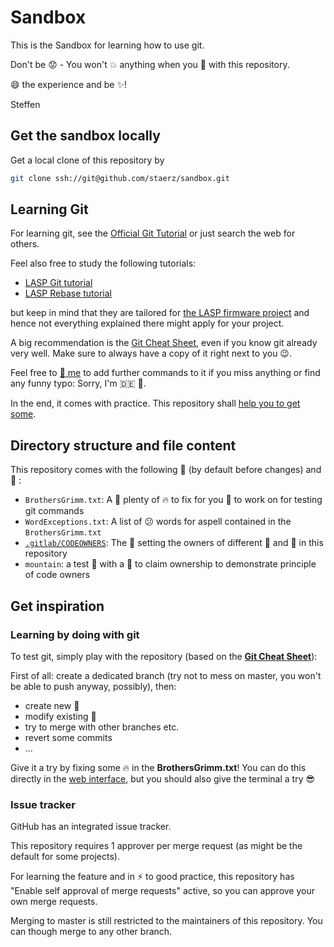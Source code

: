 # Sandbox #
This is the Sandbox for learning how to use git.

Don't be :worried: - You won't :boom: anything when you :game_die: with this repository.

:smile: the experience and be :sparkles:!

Steffen

## Get the sandbox locally
Get a local clone of this repository by
```bash
git clone ssh://git@github.com/staerz/sandbox.git
```

## Learning Git ##
For learning git, see the [Official Git Tutorial](https://git-scm.com/docs/gittutorial) or just search the web for others.

Feel also free to study the following tutorials:
- [LASP Git tutorial](https://staerz.web.cern.ch/slides/LASP_Git_Tutorial.pdf)
- [LASP Rebase tutorial](https://staerz.web.cern.ch/slides/LASP_Git_Rebase.pdf)

but keep in mind that they are tailored for [the LASP firmware project](https://gitlab.cern.ch/atlas-lar-be-firmware/LASP/LASP) and hence not everything explained there might apply for your project.

A big recommendation is the [Git Cheat Sheet](https://staerz.web.cern.ch/slides/GitCheatSheet.txt), even if you know git already very well.
Make sure to always have a copy of it right next to you :wink:.

Feel free to <a href="mailto:steffen.staerz<ät>cern.ch?subject=GitCheatSheet">:e-mail: me</a> to add further commands to it if you miss anything or find any funny typo: Sorry, I'm :de: :rofl:.

In the end, it comes with practice.
This repository shall [help you to get some](#learning-by-doing-with-git).

## Directory structure and file content
This repository comes with the following :memo: (by default before changes) and :open_file_folder: :
- `BrothersGrimm.txt`: A :memo: plenty of :fire: to fix for you :eyes: to work on for testing git commands
- `WordExceptions.txt`: A list of :confused: words for aspell contained in the `BrothersGrimm.txt`
- [`.gitlab/CODEOWNERS`](https://gitlab.cern.ch/help/user/project/code_owners): The :memo: setting the owners of different :memo: and :open_file_folder: in this repository
- `mountain`: a test :open_file_folder: with a :memo: to claim ownership to demonstrate principle of code owners

## Get inspiration ##
### Learning by doing with git ###
To test git, simply play with the repository (based on the [**Git Cheat Sheet**](https://staerz.web.cern.ch/slides/GitCheatSheet.txt)):

First of all: create a dedicated branch (try not to mess on master, you won't be able to push anyway, possibly), then:
- create new :memo:
- modify existing :memo:
- try to merge with other branches etc.
- revert some commits
- ...

Give it a try by fixing some :fire: in the **BrothersGrimm.txt**!
You can do this directly in the [web interface](./BrothersGrimm.txt), but you should also give the terminal a try :sunglasses:

### Issue tracker ###
GitHub has an integrated issue tracker.

This repository requires 1 approver per merge request (as might be the default for some projects).

For learning the feature and in :zap: to good practice, this repository has "Enable self approval of merge requests" active, so you can approve your own merge requests.

Merging to master is still restricted to the maintainers of this repository.
You can though merge to any other branch.
